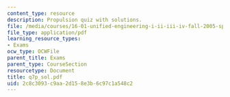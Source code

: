 ```yaml
---
content_type: resource
description: Propulsion quiz with solutions.
file: /media/courses/16-01-unified-engineering-i-ii-iii-iv-fall-2005-spring-2006/2c8c3093c9aa2d158e3b6c97c1a548c2_q7p_sol.pdf
file_type: application/pdf
learning_resource_types:
- Exams
ocw_type: OCWFile
parent_title: Exams
parent_type: CourseSection
resourcetype: Document
title: q7p_sol.pdf
uid: 2c8c3093-c9aa-2d15-8e3b-6c97c1a548c2
---
```


